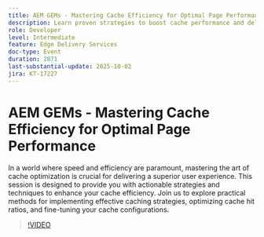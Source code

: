 ```yaml
---
title: AEM GEMs - Mastering Cache Efficiency for Optimal Page Performance
description: Learn proven strategies to boost cache performance and deliver faster user experiences. This session covers practical techniques for improving cache hit ratios, fine-tuning configurations, and implementing effective caching strategies.
role: Developer
level: Intermediate
feature: Edge Delivery Services
doc-type: Event
duration: 2871
last-substantial-update: 2025-10-02
jira: KT-17227
---
```

# AEM GEMs - Mastering Cache Efficiency for Optimal Page Performance    

In a world where speed and efficiency are paramount, mastering the art of cache optimization is crucial for delivering a superior user experience. This session is designed to provide you with actionable strategies and techniques to enhance your cache efficiency. Join us to explore practical methods for implementing effective caching strategies, optimizing cache hit ratios, and fine-tuning your cache configurations.

>[!VIDEO](https://video.tv.adobe.com/v/3457718/?learn=on&enablevpops)
